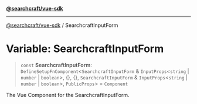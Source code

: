 [**@searchcraft/vue-sdk**](/reference/sdk/js-vue/README.md)

***

[@searchcraft/vue-sdk](/reference/sdk/js-vue/globals.md) / SearchcraftInputForm

# Variable: SearchcraftInputForm

> `const` **SearchcraftInputForm**: `DefineSetupFnComponent`\<`SearchcraftInputForm` & `InputProps`\<`string` \| `number` \| `boolean`\>, \{\}, \{\}, `SearchcraftInputForm` & `InputProps`\<`string` \| `number` \| `boolean`\>, `PublicProps`\> = `Component`

The Vue Component for the SearchcraftInputForm.
